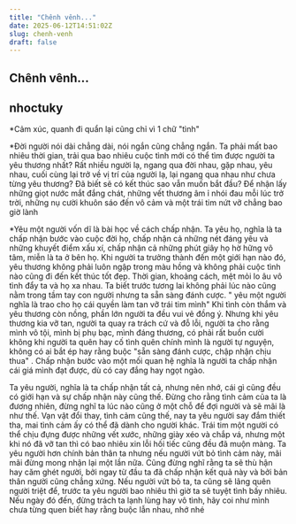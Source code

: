 ```yaml
---
title: "Chênh vênh..."
date: 2025-06-12T14:51:02Z
slug: chenh-venh
draft: false
---
```


## Chênh vênh...

## nhoctuky

*Cảm xúc, quanh đi quẩn lại cũng chỉ vì 1 chữ "tình" 
 
*Đời người nói dài chẳng dài, nói ngắn cũng chẳng ngắn. Ta  phải mất bao nhiêu thời gian, trải qua bao nhiêu cuộc tình mới có thể tìm được người ta yêu thương nhất?  Rất nhiều người lạ, ngang qua đời nhau, gặp nhau, yêu nhau, cuối cùng lại trở về vị trí của người lạ, lại ngang qua nhau như chưa từng yêu thương? Đã biết sẽ có kết thúc sao vẫn muốn bắt đầu? Để nhận lấy những giọt nước mắt đắng chát, những vết thương âm ỉ nhói đau mỗi lúc trở trời, những nụ cười khuôn sáo đến vô cảm và một trái tim nứt vỡ chẳng bao giờ lành 
 
*Yêu một người vốn dĩ là bài học về cách chấp nhận. Ta yêu họ, nghĩa là ta chấp nhận bước vào cuộc đời họ, chấp nhận cả những nét đáng yêu và những khuyết điểm xấu xí, chấp nhận cả những phút giây họ hờ hững vô tâm, miễn là ta ở bên họ. Khi người ta trưởng thành đến một giới hạn nào đó, yêu thương không phải luôn ngập trong màu hồng và không phải cuộc tình nào cũng đi đến kết thúc tốt đẹp. Thời gian, khoảng cách, mệt mỏi lo âu vô tình đẩy ta và họ xa nhau. Ta biết trước tương lai không phải lúc nào cũng nằm trong tầm tay con người nhưng ta sẵn sàng đánh cược. " yêu một người nghĩa là trao cho họ cái quyền làm tan vỡ trái tim mình" Khi tình còn thắm và yêu thương còn nồng, phần lớn người ta đều vui vẻ đồng ý. Nhưng khi yêu thương kia vỡ tan, người ta quay ra trách cứ và đỗ lỗi, người ta cho rằng mình vô tội, mình bị phụ bạc, mình đáng thương, có phải rất buồn cười không khi người ta quên hay cố tình quên chính mình là người tự nguyện, không có ai bắt ép hay rằng buộc  "sẵn sàng đánh cược, chập nhận chịu thua" . Chấp nhận bước vào một mối quan hệ nghĩa là người ta chấp nhận cái giá mình đạt được, dù có cay đắng hay ngọt ngào.
 
Ta yêu người, nghĩa là ta chấp nhận tất cả, nhưng nên nhớ, cái gì cũng đều có giới hạn và sự chấp nhận này cũng thế. Đừng cho rằng tình cảm của ta là đương nhiên, đừng nghĩ ta lúc nào cũng ở một chỗ để đợi người và sẽ mãi là như thế. Vạn vật đổi thay, tình cảm cũng thế, nay ta yêu người say đắm thiết tha, mai tình cảm ấy có thể đã dành cho người khác. Trái tim một người có thể chịu đựng được những vết xước, những giày xéo và chắp vá, nhưng một khi nó đã vỡ tan thì có bao nhiêu xin lỗi hối tiếc cũng đều đã muộn màng. Ta yêu người hơn chính bản thân ta nhưng nếu người vứt bỏ tình cảm này, mãi mãi đừng mong nhận lại một lần nữa. Cũng đừng nghĩ rằng ta sẽ thù hận hay căm ghét người, bởi ngay từ đầu ta đã chấp nhận kết quả này và bởi bản thân người cũng chẳng xứng. Nếu người vứt bỏ ta, ta cũng sẽ lãng  quên người triệt để, trước ta yêu người bao nhiêu thì giờ ta sẽ tuyệt tình bấy nhiêu. Nếu ngày đó đến, đừng trách ta lạnh lùng hay vô tình, hãy coi như mình chưa từng quen biết hay rằng buộc lẫn nhau, nhớ nhé